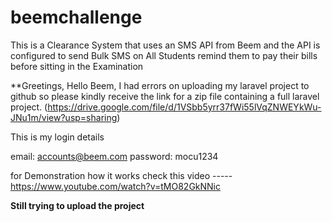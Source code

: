 # beemchallenge
This is a Clearance System that uses an SMS API from Beem and the API is configured to send Bulk SMS on All Students remind them to pay their bills before sitting in the Examination


**Greetings,
Hello Beem, I had errors on uploading my laravel project to github so please kindly receive the link for a zip file containing a full laravel project. (https://drive.google.com/file/d/1VSbb5yrr37fWi55lVqZNWEYkWu-JNu1m/view?usp=sharing)

This is my login details

email: accounts@beem.com
password: mocu1234

for Demonstration how it works check this video ----- https://www.youtube.com/watch?v=tMO82GkNNic

**Still trying to upload the project**
